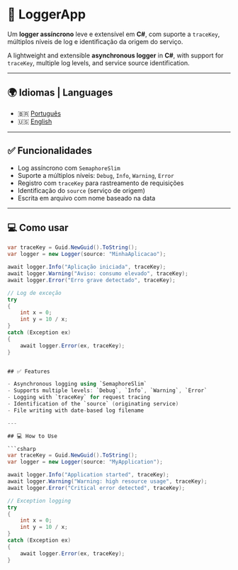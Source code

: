 # 📝 LoggerApp

Um **logger assíncrono** leve e extensível em **C#**, com suporte a `traceKey`, múltiplos níveis de log e identificação da origem do serviço.

A lightweight and extensible **asynchronous logger** in **C#**, with support for `traceKey`, multiple log levels, and service source identification.

---

## 🌍 Idiomas | Languages

- 🇧🇷 [Português](#-funcionalidades)
- 🇺🇸 [English](#-features)

---

## ✅ Funcionalidades

- Log assíncrono com `SemaphoreSlim`
- Suporte a múltiplos níveis: `Debug`, `Info`, `Warning`, `Error`
- Registro com `traceKey` para rastreamento de requisições
- Identificação do `source` (serviço de origem)
- Escrita em arquivo com nome baseado na data

---

## 💻 Como usar

```csharp
var traceKey = Guid.NewGuid().ToString();
var logger = new Logger(source: "MinhaAplicacao");

await logger.Info("Aplicação iniciada", traceKey);
await logger.Warning("Aviso: consumo elevado", traceKey);
await logger.Error("Erro grave detectado", traceKey);

// Log de exceção
try
{
    int x = 0;
    int y = 10 / x;
}
catch (Exception ex)
{
    await logger.Error(ex, traceKey);
}


## ✅ Features

- Asynchronous logging using `SemaphoreSlim`
- Supports multiple levels: `Debug`, `Info`, `Warning`, `Error`
- Logging with `traceKey` for request tracing
- Identification of the `source` (originating service)
- File writing with date-based log filename

---

## 💻 How to Use

```csharp
var traceKey = Guid.NewGuid().ToString();
var logger = new Logger(source: "MyApplication");

await logger.Info("Application started", traceKey);
await logger.Warning("Warning: high resource usage", traceKey);
await logger.Error("Critical error detected", traceKey);

// Exception logging
try
{
    int x = 0;
    int y = 10 / x;
}
catch (Exception ex)
{
    await logger.Error(ex, traceKey);
}
